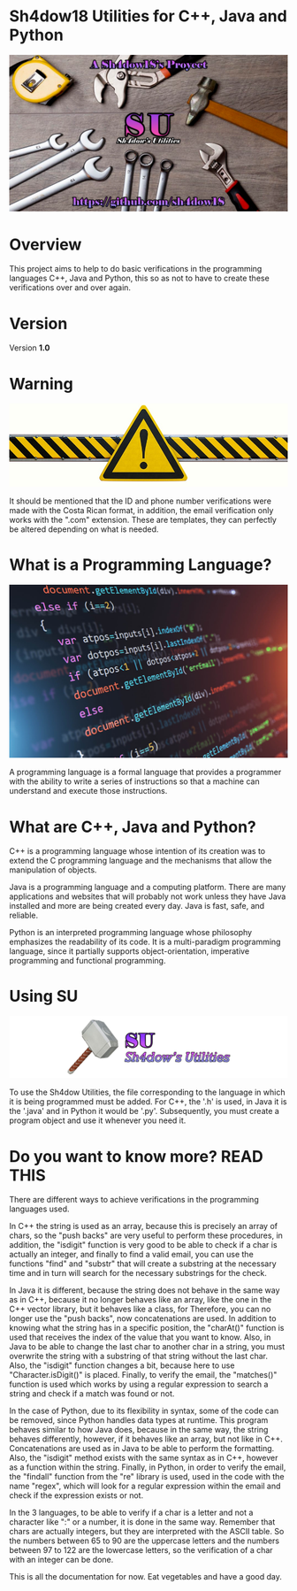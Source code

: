 # Sh4dow18 Utilities for C++, Java and Python

![SU](readme/01_SU.png)

# Overview
This project aims to help to do basic verifications in the programming languages ​​C++, Java and Python, this
so as not to have to create these verifications over and over again.

# Version
Version **1.0**

# Warning

![WARNING](readme/02_warning.jpg)

It should be mentioned that the ID and phone number verifications were made with the Costa Rican format, in
addition, the email verification only works with the ".com" extension. These are templates, they can perfectly
be altered depending on what is needed.

# What is a Programming Language?

![LENGUAJE](readme/03_lenguaje.jpg)

A programming language is a formal language that provides a programmer with the ability to write a series of
instructions so that a machine can understand and execute those instructions.

# What are C++, Java and Python?

C++ is a programming language whose intention of its creation was to extend the C programming language and the
mechanisms that allow the manipulation of objects.

Java is a programming language and a computing platform. There are many applications and websites that will
probably not work unless they have Java installed and more are being created every day. Java is fast, safe,
and reliable.

Python is an interpreted programming language whose philosophy emphasizes the readability of its code. It is a
multi-paradigm programming language, since it partially supports object-orientation, imperative programming
and functional programming.

# Using SU

![LOGO](readme/04_Logo_SU.png)

To use the Sh4dow Utilities, the file corresponding to the language in which it is being programmed must be
added. For C++, the '.h' is used, in Java it is the '.java' and in Python it would be '.py'. Subsequently,
you must create a program object and use it whenever you need it.

# Do you want to know more? READ THIS

There are different ways to achieve verifications in the programming languages ​​used.

In C++ the string is used as an array, because this is precisely an array of chars, so the "push backs" are
very useful to perform these procedures, in addition, the "isdigit" function is very good to be able to check
if a char is actually an integer, and finally to find a valid email, you can use the functions "find" and
"substr" that will create a substring at the necessary time and in turn will search for the necessary
substrings for the check.

In Java it is different, because the string does not behave in the same way as in C++, because it no longer
behaves like an array, like the one in the C++ vector library, but it behaves like a class, for Therefore,
you can no longer use the "push backs", now concatenations are used. In addition to knowing what the
string has in a specific position, the "charAt()" function is used that receives the index of the value that
you want to know. Also, in Java to be able to change the last char to another char in a string, you must
overwrite the string with a substring of that string without the last char. Also, the "isdigit" function
changes a bit, because here to use "Character.isDigit()" is placed. Finally, to verify the email, the
"matches()" function is used which works by using a regular expression to search a string and check if a
match was found or not.

In the case of Python, due to its flexibility in syntax, some of the code can be removed, since Python handles
data types at runtime. This program behaves similar to how Java does, because in the same way, the string
behaves differently, however, if it behaves like an array, but not like in C++. Concatenations are used as in
Java to be able to perform the formatting. Also, the "isdigit" method exists with the same syntax as in C++,
however as a function within the string. Finally, in Python, in order to verify the email, the "findall"
function from the "re" library is used, used in the code with the name "regex", which will look for a regular
expression within the email and check if the expression exists or not.

In the 3 languages, to be able to verify if a char is a letter and not a character like ":" or a number, it is
done in the same way. Remember that chars are actually integers, but they are interpreted with the ASCII
table. So the numbers between 65 to 90 are the uppercase letters and the numbers between 97 to 122 are the
lowercase letters, so the verification of a char with an integer can be done.

This is all the documentation for now. Eat vegetables and have a good day.